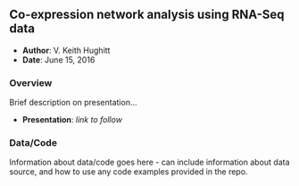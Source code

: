 Co-expression network analysis using RNA-Seq data
-------------------------------------------------

- **Author**: V. Keith Hughitt
- **Date**: June 15, 2016

### Overview

Brief description on presentation...

- **Presentation**: _link to follow_

### Data/Code

Information about data/code goes here - can include information about data
source, and how to use any code examples provided in the repo.
